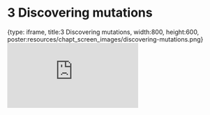 # 3 Discovering mutations
 
{type: iframe, title:3 Discovering mutations, width:800, height:600, poster:resources/chapt_screen_images/discovering-mutations.png}
![](https://mccoy-lab.github.io/hgv_modules/no_toc/discovering-mutations.html)
 

 
